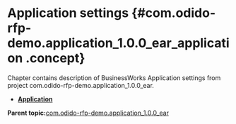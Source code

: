 # Application settings {#com.odido-rfp-demo.application_1.0.0_ear_application .concept}

Chapter contains description of BusinessWorks Application settings from project com.odido-rfp-demo.application\_1.0.0\_ear.

-   **[Application](../../../projects/com.odido-rfp-demo.application_1.0.0_ear/META-INF/TIBCO.application.md)**  


**Parent topic:**[com.odido-rfp-demo.application\_1.0.0\_ear](../../../projects/com.odido-rfp-demo.application_1.0.0_ear/com.odido-rfp-demo.application_1.0.0_ear.md)

